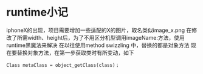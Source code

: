 # runtime小记

iphoneX的出现，项目需要增加一些适配的X的图片，取名类似image_x.png
在修改了所需width、height后，为了不用区分机型调用imageName:方法，使用runtime黑魔法来解决
在以往使用method swizzling 中，替换的都是对象方法
现在要替换对象方法，在第一步获取类时有所变动，如下
    
    Class metaClass = object_getClass(class)；
